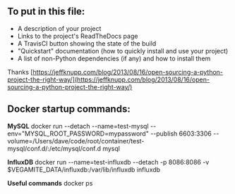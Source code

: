 ## To put in this file:

* A description of your project
* Links to the project's ReadTheDocs page
* A TravisCI button showing the state of the build
* "Quickstart" documentation (how to quickly install and use your project)
* A list of non-Python dependencies (if any) and how to install them

Thanks [https://jeffknupp.com/blog/2013/08/16/open-sourcing-a-python-project-the-right-way/](https://jeffknupp.com/blog/2013/08/16/open-sourcing-a-python-project-the-right-way/)

## Docker startup commands:

**MySQL**
docker run --detach --name=test-mysql --env="MYSQL_ROOT_PASSWORD=mypassword" --publish 6603:3306 --volume=/Users/dave/code/root/container/test-mysql/conf.d/:/etc/mysql/conf.d mysql

**InfluxDB**
docker run --name=test-influxdb --detach -p 8086:8086 -v $VEGAMITE_DATA/influxdb:/var/lib/influxdb influxdb

**Useful commands**
docker ps
